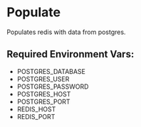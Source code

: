 Populate
========

Populates redis with data from postgres.

Required Environment Vars:
--------------------------
- POSTGRES_DATABASE
- POSTGRES_USER
- POSTGRES_PASSWORD
- POSTGRES_HOST
- POSTGRES_PORT
- REDIS_HOST
- REDIS_PORT